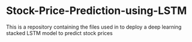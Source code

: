 # Stock-Price-Prediction-using-LSTM
This is a repository containing the files used in to deploy a deep learning stacked LSTM model to predict stock prices
